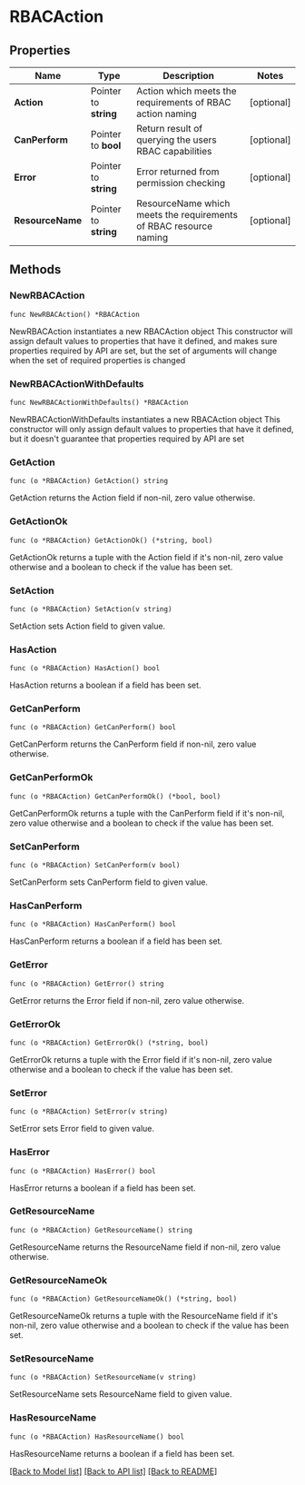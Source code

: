 # RBACAction

## Properties

Name | Type | Description | Notes
------------ | ------------- | ------------- | -------------
**Action** | Pointer to **string** | Action which meets the requirements of RBAC action naming | [optional] 
**CanPerform** | Pointer to **bool** | Return result of querying the users RBAC capabilities | [optional] 
**Error** | Pointer to **string** | Error returned from permission checking | [optional] 
**ResourceName** | Pointer to **string** | ResourceName which meets the requirements of RBAC resource naming | [optional] 

## Methods

### NewRBACAction

`func NewRBACAction() *RBACAction`

NewRBACAction instantiates a new RBACAction object
This constructor will assign default values to properties that have it defined,
and makes sure properties required by API are set, but the set of arguments
will change when the set of required properties is changed

### NewRBACActionWithDefaults

`func NewRBACActionWithDefaults() *RBACAction`

NewRBACActionWithDefaults instantiates a new RBACAction object
This constructor will only assign default values to properties that have it defined,
but it doesn't guarantee that properties required by API are set

### GetAction

`func (o *RBACAction) GetAction() string`

GetAction returns the Action field if non-nil, zero value otherwise.

### GetActionOk

`func (o *RBACAction) GetActionOk() (*string, bool)`

GetActionOk returns a tuple with the Action field if it's non-nil, zero value otherwise
and a boolean to check if the value has been set.

### SetAction

`func (o *RBACAction) SetAction(v string)`

SetAction sets Action field to given value.

### HasAction

`func (o *RBACAction) HasAction() bool`

HasAction returns a boolean if a field has been set.

### GetCanPerform

`func (o *RBACAction) GetCanPerform() bool`

GetCanPerform returns the CanPerform field if non-nil, zero value otherwise.

### GetCanPerformOk

`func (o *RBACAction) GetCanPerformOk() (*bool, bool)`

GetCanPerformOk returns a tuple with the CanPerform field if it's non-nil, zero value otherwise
and a boolean to check if the value has been set.

### SetCanPerform

`func (o *RBACAction) SetCanPerform(v bool)`

SetCanPerform sets CanPerform field to given value.

### HasCanPerform

`func (o *RBACAction) HasCanPerform() bool`

HasCanPerform returns a boolean if a field has been set.

### GetError

`func (o *RBACAction) GetError() string`

GetError returns the Error field if non-nil, zero value otherwise.

### GetErrorOk

`func (o *RBACAction) GetErrorOk() (*string, bool)`

GetErrorOk returns a tuple with the Error field if it's non-nil, zero value otherwise
and a boolean to check if the value has been set.

### SetError

`func (o *RBACAction) SetError(v string)`

SetError sets Error field to given value.

### HasError

`func (o *RBACAction) HasError() bool`

HasError returns a boolean if a field has been set.

### GetResourceName

`func (o *RBACAction) GetResourceName() string`

GetResourceName returns the ResourceName field if non-nil, zero value otherwise.

### GetResourceNameOk

`func (o *RBACAction) GetResourceNameOk() (*string, bool)`

GetResourceNameOk returns a tuple with the ResourceName field if it's non-nil, zero value otherwise
and a boolean to check if the value has been set.

### SetResourceName

`func (o *RBACAction) SetResourceName(v string)`

SetResourceName sets ResourceName field to given value.

### HasResourceName

`func (o *RBACAction) HasResourceName() bool`

HasResourceName returns a boolean if a field has been set.


[[Back to Model list]](../README.md#documentation-for-models) [[Back to API list]](../README.md#documentation-for-api-endpoints) [[Back to README]](../README.md)


